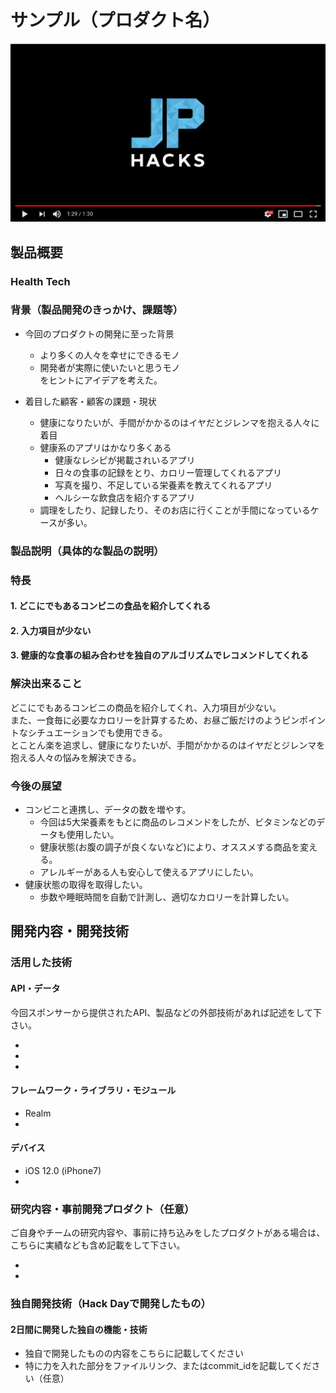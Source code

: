# サンプル（プロダクト名）

[![Product Name](image.png)](https://www.youtube.com/watch?v=G5rULR53uMk)

## 製品概要
### Health Tech

### 背景（製品開発のきっかけ、課題等）
- 今回のプロダクトの開発に至った背景 　
  - より多くの人々を幸せにできるモノ
  - 開発者が実際に使いたいと思うモノ    
  をヒントにアイデアを考えた。

- 着目した顧客・顧客の課題・現状
  - 健康になりたいが、手間がかかるのはイヤだとジレンマを抱える人々に着目
  - 健康系のアプリはかなり多くある
    - 健康なレシピが掲載されいるアプリ
    - 日々の食事の記録をとり、カロリー管理してくれるアプリ
    - 写真を撮り、不足している栄養素を教えてくれるアプリ
    - ヘルシーな飲食店を紹介するアプリ
  - 調理をしたり、記録したり、そのお店に行くことが手間になっているケースが多い。

### 製品説明（具体的な製品の説明）
### 特長

#### 1. どこにでもあるコンビニの食品を紹介してくれる

#### 2. 入力項目が少ない

#### 3. 健康的な食事の組み合わせを独自のアルゴリズムでレコメンドしてくれる

### 解決出来ること
どこにでもあるコンビニの商品を紹介してくれ、入力項目が少ない。  
また、一食毎に必要なカロリーを計算するため、お昼ご飯だけのようピンポイントなシチュエーションでも使用できる。  
とことん楽を追求し、健康になりたいが、手間がかかるのはイヤだとジレンマを抱える人々の悩みを解決できる。  

### 今後の展望
- コンビニと連携し、データの数を増やす。
  - 今回は5大栄養素をもとに商品のレコメンドをしたが、ビタミンなどのデータも使用したい。
  - 健康状態(お腹の調子が良くないなど)により、オススメする商品を変える。  
  - アレルギーがある人も安心して使えるアプリにしたい。  
- 健康状態の取得を取得したい。
  - 歩数や睡眠時間を自動で計測し、適切なカロリーを計算したい。

## 開発内容・開発技術
### 活用した技術
#### API・データ
今回スポンサーから提供されたAPI、製品などの外部技術があれば記述をして下さい。

*
*
*

#### フレームワーク・ライブラリ・モジュール
* Realm
*

#### デバイス
* iOS 12.0 (iPhone7)
* 

### 研究内容・事前開発プロダクト（任意）
ご自身やチームの研究内容や、事前に持ち込みをしたプロダクトがある場合は、こちらに実績なども含め記載をして下さい。

*
*


### 独自開発技術（Hack Dayで開発したもの）
#### 2日間に開発した独自の機能・技術
* 独自で開発したものの内容をこちらに記載してください
* 特に力を入れた部分をファイルリンク、またはcommit_idを記載してください（任意）
